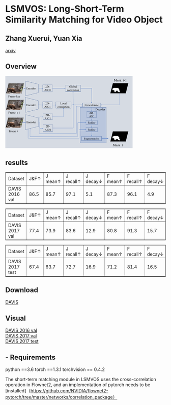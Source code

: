 # LSMVOS: Long-Short-Term Similarity Matching for Video Object
## Zhang Xuerui, Yuan Xia
[arxiv](https://arxiv.org/abs/2009.00771)
## Overview
<img src="image/overview.png" width="400px"/>

## results
<table border="1">
<tr>
<td>Dataset</td>
<td>J&F↑</td>
<td>J mean↑</td>
<td>J recall↑</td>
<td>J decay↓</td>
<td>F mean↑</td>
<td>F recall↑</td>
<td>F decay↓</td>
<td>FPS↑</td>
</tr>
<tr>
<td>DAVIS 2016 val</td>
<td>86.5</td>
<td>85.7</td>
<td>97.1</td>
<td>5.1</td>
<td>87.3</td>
<td>96.1</td>
<td>4.9</td>
<td>21.3</td>
</tr>
</table>

<table border="1">
<tr>
<td>Dataset</td>
<td>J&F↑</td>
<td>J mean↑</td>
<td>J recall↑</td>
<td>J decay↓</td>
<td>F mean↑</td>
<td>F recall↑</td>
<td>F decay↓</td>
</tr>
<tr>
<td>DAVIS 2017 val</td>
<td>77.4</td>
<td>73.9</td>
<td>83.6</td>
<td>12.9</td>
<td>80.8</td>
<td>91.3</td>
<td>15.7</td>
</tr>
</table>

<table border="1">
<tr>
<td>Dataset</td>
<td>J&F↑</td>
<td>J mean↑</td>
<td>J recall↑</td>
<td>J decay↓</td>
<td>F mean↑</td>
<td>F recall↑</td>
<td>F decay↓</td>
</tr>
<tr>
<td>DAVIS 2017 test</td>
<td>67.4</td>
<td>63.7</td>
<td>72.7</td>
<td>16.9</td>
<td>71.2</td>
<td>81.4</td>
<td>16.5</td>
</tr>
</table>

## Download
[DAVIS](https://share.weiyun.com/nSPPQAV7)

## Visual
[DAVIS 2016 val](https://www.bilibili.com/video/BV1jK4y1Y7yd/)
<br/>
[DAVIS 2017 val](https://www.bilibili.com/video/BV1MC4y1t7R2/)
<br/>
[DAVIS 2017 test](https://www.bilibili.com/video/BV1Bh411d72y/)

## - Requirements
python ==3.6
torch ==1.3.1
torchvision == 0.4.2

The short-term matching module in LSMVOS uses the cross-correlation operation in Flownet2, and an implementation of pytorch needs to be [installed]（https://github.com/NVIDIA/flownet2-pytorch/tree/master/networks/correlation_package）
